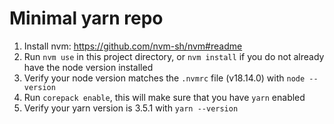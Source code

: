 # Minimal yarn repo

1. Install nvm: https://github.com/nvm-sh/nvm#readme
2. Run `nvm use` in this project directory, or `nvm install` if you do not already have the node version installed
3. Verify your node version matches the `.nvmrc` file (v18.14.0) with `node --version`
4. Run `corepack enable`, this will make sure that you have `yarn` enabled
5. Verify your yarn version is 3.5.1 with `yarn --version`
